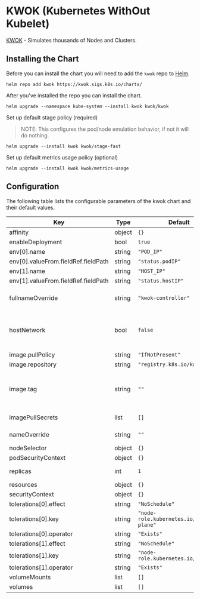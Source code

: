 # KWOK (Kubernetes WithOut Kubelet)

[KWOK](https://kwok.sigs.k8s.io/) - Simulates thousands of Nodes and Clusters.

## Installing the Chart

Before you can install the chart you will need to add the `kwok` repo to [Helm](https://helm.sh/).

```shell
helm repo add kwok https://kwok.sigs.k8s.io/charts/
```

After you've installed the repo you can install the chart.

```shell
helm upgrade --namespace kube-system --install kwok kwok/kwok
```

Set up default stage policy (required)
> NOTE: This configures the pod/node emulation behavior, if not it will do nothing.

```shell
helm upgrade --install kwok kwok/stage-fast
```

Set up default metrics usage policy (optional)

```shell
helm upgrade --install kwok kwok/metrics-usage
```

## Configuration

The following table lists the configurable parameters of the kwok chart and their default values.

| Key | Type | Default | Description |
|-----|------|---------|-------------|
| affinity | object | `{}` |  |
| enableDeployment | bool | `true` |  |
| env[0].name | string | `"POD_IP"` |  |
| env[0].valueFrom.fieldRef.fieldPath | string | `"status.podIP"` |  |
| env[1].name | string | `"HOST_IP"` |  |
| env[1].valueFrom.fieldRef.fieldPath | string | `"status.hostIP"` |  |
| fullnameOverride | string | `"kwok-controller"` | Override the `fullname` of the chart. |
| hostNetwork | bool | `false` | Change `hostNetwork` to `true` if you want to deploy in a kind cluster. |
| image.pullPolicy | string | `"IfNotPresent"` | Image pull policy. |
| image.repository | string | `"registry.k8s.io/kwok/kwok"` | Image repository. |
| image.tag | string | `""` | Overrides the image tag whose default is {{ .Chart.AppVersion }}. |
| imagePullSecrets | list | `[]` | Image pull secrets. |
| nameOverride | string | `""` | Override the `name` of the chart. |
| nodeSelector | object | `{}` |  |
| podSecurityContext | object | `{}` |  |
| replicas | int | `1` | The replica count for Deployment. |
| resources | object | `{}` |  |
| securityContext | object | `{}` |  |
| tolerations[0].effect | string | `"NoSchedule"` |  |
| tolerations[0].key | string | `"node-role.kubernetes.io/control-plane"` |  |
| tolerations[0].operator | string | `"Exists"` |  |
| tolerations[1].effect | string | `"NoSchedule"` |  |
| tolerations[1].key | string | `"node-role.kubernetes.io/master"` |  |
| tolerations[1].operator | string | `"Exists"` |  |
| volumeMounts | list | `[]` |  |
| volumes | list | `[]` |  |

